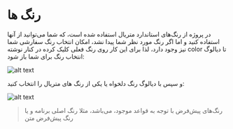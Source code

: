 # رنگ ها

در پروژه از رنگ‌های استاندارد متریال استفاده شده است، که شما می‌توانید از آنها استفاده کنید و اما اگر رنگ مورد نظر شما پیدا نشد، امکان انتخاب رنگ سفارشی شما نیز وجود دارد، لذا برای این کار روی رنگ فعلی کلیک کرده در کنار نوشته color تا دیالوگ انتخاب رنگ برای شما باز شود:

![alt text](/doc/assets/images/properties/color1.png)

و سپس با دیالوگ رنگ دلخواه یا یکی از رنگ های متریال را انتخاب کنید:


![alt text](/doc/assets/images/properties/color2.png)

> رنگ‌های پیش‌فرض با توجه به قواعد موجود، می‌باشد، مثلا رنگ اصلی برنامه و یا رنگ پیش‌فرض متن